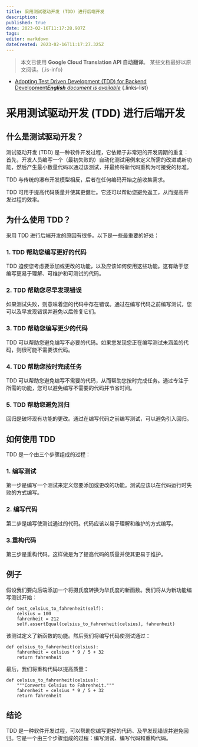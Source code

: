 ```yaml
---
title: 采用测试驱动开发 (TDD) 进行后端开发
description: 
published: true
date: 2023-02-16T11:17:28.907Z
tags: 
editor: markdown
dateCreated: 2023-02-16T11:17:27.325Z
---
```


> 本文已使用 **Google Cloud Translation API 自动翻译**。
某些文档最好以原文阅读。{.is-info}



- [Adopting Test Driven Development (TDD) for Backend Development***English** document is available*](/en/Knowledge-base/Backend/adopting-test-driven-development-tdd-for-backend-development)
{.links-list}


# 采用测试驱动开发 (TDD) 进行后端开发

## 什么是测试驱动开发？

测试驱动开发 (TDD) 是一种软件开发过程，它依赖于非常短的开发周期的重复：首先，开发人员编写一个（最初失败的）自动化测试用例来定义所需的改进或新功能，然后产生最小数量代码以通过该测试，并最终将新代码重构为可接受的标准。

TDD 与传统的瀑布开发模型相反，后者在任何编码开始之前收集需求。

TDD 可用于提高代码质量并使其更健壮。它还可以帮助您避免返工，从而提高开发过程的效率。

## 为什么使用 TDD？

采用 TDD 进行后端开发的原因有很多。以下是一些最重要的好处：

### 1. TDD 帮助您编写更好的代码

TDD 迫使您考虑要添加或更改的功能，以及应该如何使用这些功能。这有助于您编写更易于理解、可维护和可测试的代码。

### 2. TDD 帮助您尽早发现错误

如果测试失败，则意味着您的代码中存在错误。通过在编写代码之前编写测试，您可以及早发现错误并避免以后修复它们。

### 3. TDD 帮助您编写更少的代码

TDD 可以帮助您避免编写不必要的代码。如果您发现您正在编写测试未涵盖的代码，则很可能不需要该代码。

### 4. TDD 帮助您按时完成任务

TDD 可以帮助您避免编写不需要的代码，从而帮助您按时完成任务。通过专注于所需的功能，您可以避免编写不需要的代码并节省时间。

### 5. TDD 帮助您避免回归

回归是破坏现有功能的更改。通过在编写代码之前编写测试，可以避免引入回归。

## 如何使用 TDD

TDD 是一个由三个步骤组成的过程：

### 1. 编写测试

第一步是编写一个测试来定义您要添加或更改的功能。测试应该以在代码运行时失败的方式编写。

### 2. 编写代码

第二步是编写使测试通过的代码。代码应该以易于理解和维护的方式编写。

### 3.重构代码

第三步是重构代码。这样做是为了提高代码的质量并使其更易于维护。

## 例子

假设我们要向后端添加一个将摄氏度转换为华氏度的新函数。我们将从为新功能编写测试开始：

```
def test_celsius_to_fahrenheit(self):
    celsius = 100
    fahrenheit = 212
    self.assertEqual(celsius_to_fahrenheit(celsius), fahrenheit)
```

该测试定义了新函数的功能。然后我们将编写代码使测试通过：

```
def celsius_to_fahrenheit(celsius):
    fahrenheit = celsius * 9 / 5 + 32
    return fahrenheit
```

最后，我们将重构代码以提高质量：

```
def celsius_to_fahrenheit(celsius):
    """Converts Celsius to Fahrenheit."""
    fahrenheit = celsius * 9 / 5 + 32
    return fahrenheit
```

## 结论

TDD 是一种软件开发过程，可以帮助您编写更好的代码、及早发现错误并避免回归。它是一个由三个步骤组成的过程：编写测试、编写代码和重构代码。